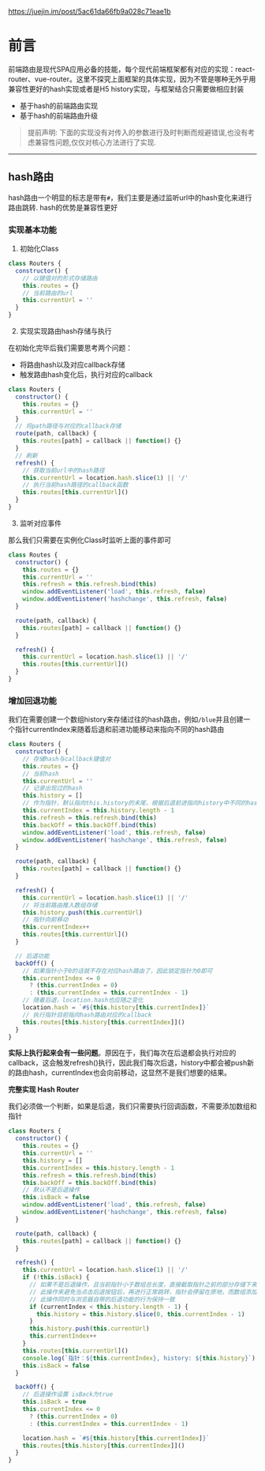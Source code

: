 https://juejin.im/post/5ac61da66fb9a028c71eae1b

# 前言

前端路由是现代SPA应用必备的技能，每个现代前端框架都有对应的实现：react-router、vue-router。这里不探究上面框架的具体实现，因为不管是哪种无外乎用兼容性更好的hash实现或者是H5 history实现，与框架结合只需要做相应封装

* 基于hash的前端路由实现
* 基于hash的前端路由升级

> 提前声明: 下面的实现没有对传入的参数进行及时判断而规避错误,也没有考虑兼容性问题,仅仅对核心方法进行了实现.

---

## hash路由

hash路由一个明显的标志是带有`#`，我们主要是通过监听url中的hash变化来进行路由跳转. hash的优势是兼容性更好

### 实现基本功能

1. 初始化Class

```js
class Routers {
  constructor() {
    // 以键值对的形式存储路由
    this.routes = {}
    // 当前路由的url
    this.currentUrl = ''
  }
}
```

2. 实现实现路由hash存储与执行

在初始化完毕后我们需要思考两个问题：

* 将路由hash以及对应callback存储
* 触发路由hash变化后，执行对应的callback

```js
class Routers {
  constructor() {
    this.routes = {}
    this.currentUrl = ''
  }
  // 将path路径与对应的callback存储
  route(path, callback) {
    this.routes[path] = callback || function() {}
  }
  // 刷新
  refresh() {
    // 获取当前url中的hash路径
    this.currentUrl = location.hash.slice(1) || '/'
    // 执行当前hash路径的callback函数
    this.routes[this.currentUrl]()
  }
}
```

3. 监听对应事件

那么我们只需要在实例化Class时监听上面的事件即可

```js
class Routes {
  constructor() {
    this.routes = {}
    this.currentUrl = ''
    this.refresh = this.refresh.bind(this)
    window.addEventListener('load', this.refresh, false)
    window.addEventListener('hashchange', this.refresh, false)
  }

  route(path, callback) {
    this.routes[path] = callback || function() {}
  }

  refresh() {
    this.currentUrl = location.hash.slice(1) || '/'
    this.routes[this.currentUrl]()
  }
}
```

### 增加回退功能

我们在需要创建一个数组history来存储过往的hash路由，例如`/blue`并且创建一个指针currentIndex来随着后退和前进功能移动来指向不同的hash路由

```js
class Routers {
  constructor() {
    // 存储hash与callback键值对
    this.routes = {}
    // 当前hash
    this.currentUrl = ''
    // 记录出现过的hash
    this.history = []
    // 作为指针，默认指向this.history的末尾，根据后退前进指向history中不同的hash
    this.currentIndex = this.history.length - 1
    this.refresh = this.refresh.bind(this)
    this.backOff = this.backOff.bind(this)
    window.addEventListener('load', this.refresh, false)
    window.addEventListener('hashchange', this.refresh, false)
  }

  route(path, callback) {
    this.routes[path] = callback || function() {}
  }

  refresh() {
    this.currentUrl = location.hash.slice(1) || '/'
    // 将当前路由推入数组存储
    this.history.push(this.currentUrl)
    // 指针向前移动
    this.currentIndex++
    this.routes[this.currentUrl]()
  }

  // 后退功能
  backOff() {
    // 如果指针小于0的话就不存在对应hash路由了，因此锁定指针为0即可
    this.currentIndex <= 0
      ? (this.currentIndex = 0)
      : (this.currentIndex = this.currentIndex - 1)
    // 随着后退，location.hash也应随之变化
    location.hash = `#${this.history[this.currentIndex]}`
    // 执行指针目前指向hash路由对应的callback
    this.routes[this.history[this.currentIndex]]()
  }
}
```

**实际上执行起来会有一些问题**。原因在于，我们每次在后退都会执行对应的callback，这会触发refresh()执行，因此我们每次后退，history中都会被push新的路由hash，currentIndex也会向前移动，这显然不是我们想要的结果。

**完整实现  Hash Router**

我们必须做一个判断，如果是后退，我们只需要执行回调函数，不需要添加数组和指针

```js
class Routers {
  constructor() {
    this.routes = {}
    this.currentUrl = ''
    this.history = []
    this.currentIndex = this.history.length - 1
    this.refresh = this.refresh.bind(this)
    this.backOff = this.backOff.bind(this)
    // 默认不是后退操作
    this.isBack = false
    window.addEventListener('load', this.refresh, false)
    window.addEventListener('hashchange', this.refresh, false)
  }

  route(path, callback) {
    this.routes[path] = callback || function() {}
  }

  refresh() {
    this.currentUrl = location.hash.slice(1) || '/'
    if (!this.isBack) {
      // 如果不是后退操作，且当前指针小于数组总长度，直接截取指针之前的部分存储下来
      // 此操作来避免当点击后退按钮后，再进行正常跳转，指针会停留在原地，而数组添加新hash路由避免再次造成指针的不匹配，我们直接截取指针之前的数组
      // 此操作同时与浏览器自带的后退功能的行为保持一致
      if (currentIndex < this.history.length - 1) {
        this.history = this.history.slice(0, this.currentIndex - 1)
      }
      this.history.push(this.currentUrl)
      this.currentIndex++
    }
    this.routes[this.currentUrl]()
    console.log(`指针：${this.currentIndex}, history: ${this.history}`)
    this.isBack = false
  }

  backOff() {
    // 后退操作设置 isBack为true
    this.isBack = true
    this.currentIndex <= 0
      ? (this.currentIndex = 0)
      : (this.currentIndex = this.currentIndex - 1)

    location.hash = `#${this.history[this.currentIndex]}`
    this.routes[this.history[this.currentIndex]]()
  }
}
```
